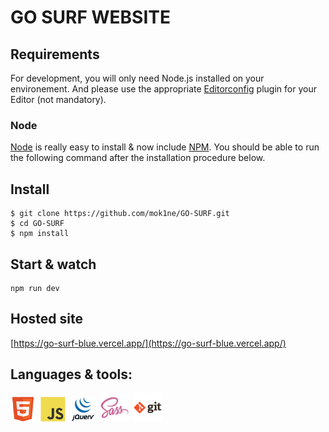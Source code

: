 # GO SURF WEBSITE
## Requirements
For development, you will only need Node.js installed on your environement. And please use the appropriate [Editorconfig](https://editorconfig.org/) plugin for your Editor (not mandatory).
### Node
[Node](https://nodejs.org/) is really easy to install & now include [NPM](https://npmjs.org/). You should be able to run the following command after the installation procedure below.
## Install
```
$ git clone https://github.com/mok1ne/GO-SURF.git
$ cd GO-SURF
$ npm install
```
## Start & watch
```
npm run dev

```

## Hosted site
[https://go-surf-blue.vercel.app/](https://go-surf-blue.vercel.app/)

## Languages & tools:
<img src="https://github.com/devicons/devicon/blob/master/icons/html5/html5-original.svg" title="HTML5" alt="HTML" width="40" height="40"/>&nbsp;
<img src="https://github.com/devicons/devicon/blob/master/icons/javascript/javascript-original.svg" title="JavaScript" alt="JavaScript" width="40" height="40"/>&nbsp;
<img src="https://github.com/devicons/devicon/blob/master/icons/jquery/jquery-original-wordmark.svg" title="JQuery" alt="JQuery" width="40" height="40"/>&nbsp;
<img src="https://github.com/devicons/devicon/blob/master/icons/sass/sass-original.svg" title="Sass" alt="Sass" width="45" height="45"/>&nbsp;
<img src="https://github.com/devicons/devicon/blob/master/icons/git/git-original-wordmark.svg" title="Git" alt="Git" width="45" height="45"/>
